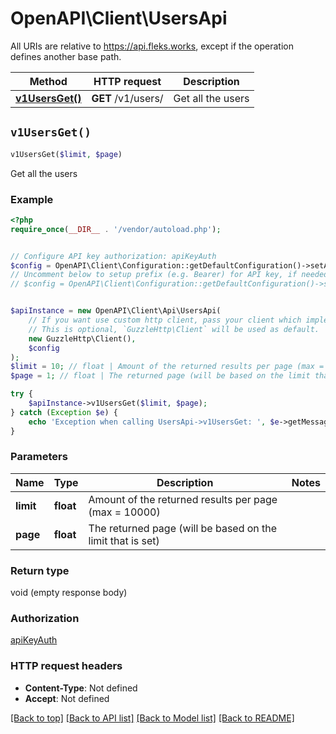 # OpenAPI\Client\UsersApi

All URIs are relative to https://api.fleks.works, except if the operation defines another base path.

| Method | HTTP request | Description |
| ------------- | ------------- | ------------- |
| [**v1UsersGet()**](UsersApi.md#v1UsersGet) | **GET** /v1/users/ | Get all the users |


## `v1UsersGet()`

```php
v1UsersGet($limit, $page)
```

Get all the users



### Example

```php
<?php
require_once(__DIR__ . '/vendor/autoload.php');


// Configure API key authorization: apiKeyAuth
$config = OpenAPI\Client\Configuration::getDefaultConfiguration()->setApiKey('X-API-KEY', 'YOUR_API_KEY');
// Uncomment below to setup prefix (e.g. Bearer) for API key, if needed
// $config = OpenAPI\Client\Configuration::getDefaultConfiguration()->setApiKeyPrefix('X-API-KEY', 'Bearer');


$apiInstance = new OpenAPI\Client\Api\UsersApi(
    // If you want use custom http client, pass your client which implements `GuzzleHttp\ClientInterface`.
    // This is optional, `GuzzleHttp\Client` will be used as default.
    new GuzzleHttp\Client(),
    $config
);
$limit = 10; // float | Amount of the returned results per page (max = 10000)
$page = 1; // float | The returned page (will be based on the limit that is set)

try {
    $apiInstance->v1UsersGet($limit, $page);
} catch (Exception $e) {
    echo 'Exception when calling UsersApi->v1UsersGet: ', $e->getMessage(), PHP_EOL;
}
```

### Parameters

| Name | Type | Description  | Notes |
| ------------- | ------------- | ------------- | ------------- |
| **limit** | **float**| Amount of the returned results per page (max &#x3D; 10000) | |
| **page** | **float**| The returned page (will be based on the limit that is set) | |

### Return type

void (empty response body)

### Authorization

[apiKeyAuth](../../README.md#apiKeyAuth)

### HTTP request headers

- **Content-Type**: Not defined
- **Accept**: Not defined

[[Back to top]](#) [[Back to API list]](../../README.md#endpoints)
[[Back to Model list]](../../README.md#models)
[[Back to README]](../../README.md)
